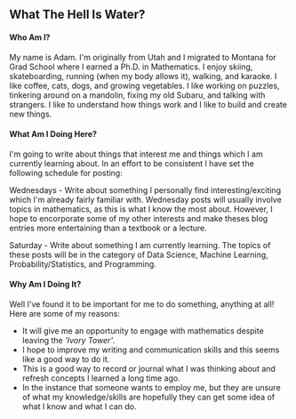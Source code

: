 ## What The Hell Is Water?


#### Who Am I?
My name is Adam. I'm originally from Utah and I migrated to Montana for Grad School where I earned a Ph.D. in Mathematics. I enjoy skiing, skateboarding, running (when my body allows it), walking, and karaoke. I like coffee, cats, dogs, and growing vegetables. I like working on puzzles, tinkering around on a mandolin, fixing my old Subaru, and talking with strangers. I like to understand how things work and I like to build and create new things.  

#### What Am I Doing Here?
I'm going to write about things that interest me and things which I am currently learning about. In an effort to be consistent I have set the following schedule for posting:

Wednesdays - Write about something I personally find interesting/exciting which I'm already fairly familiar with. Wednesday posts will usually involve topics in mathematics, as this is what I know the most about. However, I hope to encorporate some of my other interests and make theses blog entries more entertaining than a textbook or a lecture.

Saturday - Write about something I am currently learning. The topics of these posts will be in the category of Data Science, Machine Learning, Probability/Statistics, and Programming.

#### Why Am I Doing It?
Well I've found it to be important for me to do something, anything at all! Here are some of my reasons:
* It will give me an opportunity to engage with mathematics despite leaving the _'Ivory Tower'_.
* I hope to improve my writing and communication skills and this seems like a good way to do it. 
* This is a good way to record or journal what I was thinking about and refresh concepts I learned a long time ago.
* In the instance that someone wants to employ me, but they are unsure of what my knowledge/skills are hopefully they can get some idea of what I know and what I can do. 



